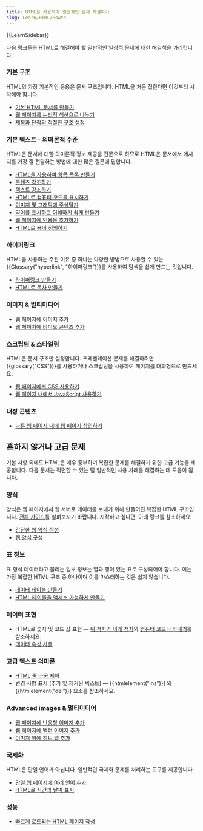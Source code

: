 ```yaml
---
title: HTML을 사용하여 일반적인 문제 해결하기
slug: Learn/HTML/Howto
---
```


{{LearnSidebar}}

다음 링크들은 HTML로 해결해야 할 일반적인 일상적 문제에 대한 해결책을 가리킵니다.

### 기본 구조

HTML의 가장 기본적인 응용은 문서 구조입니다. HTML을 처음 접한다면 이것부터 시작해야 합니다.

- [기본 HTML 문서를 만들기](/ko/docs/Learn/HTML/Introduction_to_HTML/Getting_started#anatomy_of_an_html_document)
- [웹 페이지를 논리적 섹션으로 나누기](/ko/docs/Learn/HTML/Introduction_to_HTML/Document_and_website_structure)
- [제목과 단락의 적절한 구조 설정](/ko/docs/Learn/HTML/Introduction_to_HTML/HTML_text_fundamentals#기본적인_것_제목과_단락)

### 기본 텍스트 - 의미론적 수준

HTML은 문서에 대한 의미론적 정보 제공을 전문으로 하므로 HTML은 문서에서 메시지를 가장 잘 전달하는 방법에 대한 많은 질문에 답합니다.

- [HTML을 사용하여 항목 목록 만들기](/ko/docs/Learn/HTML/Introduction_to_HTML/HTML_text_fundamentals#lists)
- [콘텐츠 강조하기](/ko/docs/Learn/HTML/Introduction_to_HTML/HTML_text_fundamentals#중요와_강조)
- [텍스트 강조하기](/ko/docs/Learn/HTML/Introduction_to_HTML/HTML_text_fundamentals#중요와_강조)
- [HTML로 컴퓨터 코드를 표시하기](/ko/docs/Learn/HTML/Introduction_to_HTML/Advanced_text_formatting#컴퓨터_코드를_나타내기)
- [이미지 및 그래픽에 주석달기](/ko/docs/Learn/HTML/Multimedia_and_embedding/Images_in_HTML#figures_및_figure_captions으로_이미지에_주석_달기)
- [약어를 표시하고 이해하기 쉽게 만들기](/ko/docs/Learn/HTML/Introduction_to_HTML/Advanced_text_formatting#약어)
- [웹 페이지에 인용문 추가하기](/ko/docs/Learn/HTML/Introduction_to_HTML/Advanced_text_formatting#인용구)
- [HTML로 용어 정의하기](/ko/docs/Learn/HTML/Howto/Define_terms_with_HTML)

### 하이퍼링크

HTML을 사용하는 주된 이유 중 하나는 다양한 방법으로 사용할 수 있는 {{Glossary("hyperlink", "하이퍼링크")}}를 사용하여 탐색을 쉽게 만드는 것입니다.

- [하이퍼링크 만들기](/ko/docs/Learn/HTML/Introduction_to_HTML/Creating_hyperlinks)
- [HTML로 목차 만들기](/ko/docs/Learn/HTML/Introduction_to_HTML/Creating_hyperlinks#활동적인_학습_탐색_메뉴_만들기)

### 이미지 & 멀티미디어

- [웹 페이지에 이미지 추가](/ko/docs/Learn/HTML/Multimedia_and_embedding/Images_in_HTML#웹페이지에_어떻게_이미지를_넣을까)
- [웹 페이지에 비디오 콘텐츠 추가](/ko/docs/Learn/HTML/Multimedia_and_embedding/Video_and_audio_content)

### 스크립팅 & 스타일링

HTML은 문서 구조만 설정합니다. 프레젠테이션 문제를 해결하려면 {{glossary("CSS")}}를 사용하거나 스크립팅을 사용하여 페이지를 대화형으로 만드세요.

- [웹 페이지에서 CSS 사용하기](/ko/docs/Learn/CSS/First_steps/How_CSS_works#dom에_css_적용하기)
- [웹 페이지 내에서 JavaScript 사용하기](/ko/docs/Learn/HTML/Howto/Use_JavaScript_within_a_webpage)

### 내장 콘텐츠

- [다른 웹 페이지 내에 웹 페이지 삽입하기](/ko/docs/Learn/HTML/Multimedia_and_embedding/Other_embedding_technologies)

## 흔하지 않거나 고급 문제

기본 사항 외에도 HTML은 매우 풍부하며 복잡한 문제를 해결하기 위한 고급 기능을 제공합니다. 다음 문서는 직면할 수 있는 덜 일반적인 사용 사례를 해결하는 데 도움이 됩니다.

### 양식

양식은 웹 페이지에서 웹 서버로 데이터를 보내기 위해 만들어진 복잡한 HTML 구조입니다. [전체 가이드](/ko/docs/Learn/Forms)를 살펴보시기 바랍니다. 시작하고 싶다면, 아래 링크를 참조하세요.

- [간단한 웹 양식 작성](/ko/docs/Learn/Forms/Your_first_form)
- [웹 양식 구성](/ko/docs/Learn/Forms/How_to_structure_a_web_form)

### 표 정보

표 형식 데이터라고 불리는 일부 정보는 열과 행이 있는 표로 구성되어야 합니다. 이는 가장 복잡한 HTML 구조 중 하나이며 이를 마스터하는 것은 쉽지 않습니다.

- [데이터 테이블 만들기](/ko/docs/Learn/HTML/Tables/Basics)
- [HTML 테이블을 액세스 가능하게 만들기](/ko/docs/Learn/HTML/Tables/Advanced)

### 데이터 표현

- HTML로 숫자 및 코드 값 표현 — [위 첨자와 아래 첨자](/ko/docs/Learn/HTML/Introduction_to_HTML/Advanced_text_formatting#위_첨자와_아래_첨자)와 [컴퓨터 코드 나타내기](/ko/docs/Learn/HTML/Introduction_to_HTML/Advanced_text_formatting#컴퓨터_코드를_나타내기)를 참조하세요.
- [데이터 속성 사용](/ko/docs/Learn/HTML/Howto/Use_data_attributes)

### 고급 텍스트 의미론

- [HTML 줄 바꿈 제어](/ko/docs/Web/HTML/Element/br)
- 변경 사항 표시 (추가 및 제거된 텍스트) — {{htmlelement("ins")}} 와 {{htmlelement("del")}} 요소를 참조하세요.

### Advanced images & 멀티미디어

- [웹 페이지에 반응형 이미지 추가](/ko/docs/Learn/HTML/Multimedia_and_embedding/Responsive_images)
- [웹 페이지에 백터 이미지 추가](/ko/docs/Learn/HTML/Multimedia_and_embedding/Adding_vector_graphics_to_the_Web)
- [이미지 위에 히트 맵 추가](/ko/docs/Learn/HTML/Howto/Add_a_hit_map_on_top_of_an_image)

### 국제화

HTML은 단일 언어가 아닙니다. 일반적인 국제화 문제를 처리하는 도구를 제공합니다.

- [단일 웹 페이지에 여러 언어 추가](/ko/docs/Learn/HTML/Introduction_to_HTML/The_head_metadata_in_HTML#문서의_기본_언어_설정)
- [HTML로 시간과 날짜 표시](/ko/docs/Learn/HTML/Introduction_to_HTML/Advanced_text_formatting#시간과_날짜_표시)

### 성능

- [빠르게 로드되는 HTML 페이지 작성](/ko/docs/Learn/HTML/Howto/Author_fast-loading_HTML_pages)
